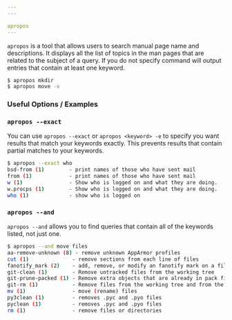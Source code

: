 ```yaml
---
---

apropos
---
```

`apropos`  is a tool that allows users to search manual page name and descriptions. It displays all the list of topics in the man pages that are related to the subject of a query. If you do not specify command will output entries that contain at least one keyword.

~~~ bash
$ apropos mkdir
$ apropos move -e

~~~

<!--more-->

### Useful Options / Examples

### `apropos --exact`

You can use `apropos --exact` or `apropos <keyword> -e` to specify you want results that match your keywords exactly. This prevents results that contain partial matches to your keywords.

~~~ bash
$ apropos --exact who
bsd-from (1)        - print names of those who have sent mail
from (1)            - print names of those who have sent mail
w (1)               - Show who is logged on and what they are doing.
w.procps (1)        - Show who is logged on and what they are doing.
who (1)             - show who is logged on
~~~




### `apropos --and`
`apropos --and` allows you to find queries that contain all of the keywords listed, not just one.

~~~ bash
$ apropos --and move files
aa-remove-unknown (8) - remove unknown AppArmor profiles
cut (1)              - remove sections from each line of files
fanotify_mark (2)    - add, remove, or modify an fanotify mark on a filesyste...
git-clean (1)        - Remove untracked files from the working tree
git-prune-packed (1) - Remove extra objects that are already in pack files
git-rm (1)           - Remove files from the working tree and from the index
mv (1)               - move (rename) files
py3clean (1)         - removes .pyc and .pyo files
pyclean (1)          - removes .pyc and .pyo files
rm (1)               - remove files or directories
~~~

